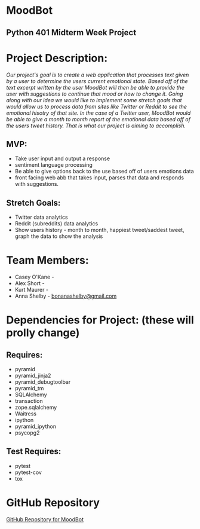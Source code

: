 # MoodBot
## Python 401 Midterm Week Project

# Project Description:
*Our project's goal is to create a web application that processes text given by a user to determine the users current emotional state. Based off of the text excerpt written by the user MoodBot will then be able to provide the user with suggestions to continue that mood or how to change it. Going along with our idea we would like to implement some stretch goals that would allow us to process data from sites like Twitter or Reddit to see the emotional hisotry of that site. In the case of a Twitter user, MoodBot would be able to give a month to month report of the emotional data based off of the users tweet history. That is what our project is aiming to accomplish.*
## MVP:
* Take user input and output a response
* sentiment language processing 
* Be able to give options back to the use based off of users emotions data 
* front facing web abb that takes input, parses that data and responds with suggestions. 
## Stretch Goals:
* Twitter data analytics
* Reddit (subreddits) data analytics
* Show users history - month to month, happiest tweet/saddest tweet, graph the data to show the analysis 

# Team Members:
 * Casey O'Kane - 
 * Alex Short - 
 * Kurt Maurer - 
 * Anna Shelby - bonanashelby@gmail.com

# Dependencies for Project: (these will prolly change)
## Requires:
* pyramid
* pyramid_jinja2
* pyramid_debugtoolbar
* pyramid_tm
* SQLAlchemy
* transaction
* zope.sqlalchemy
* Waitress
* ipython
* pyramid_ipython
* psycopg2

## Test Requires:
* pytest
* pytest-cov
* tox


# GitHub Repository 
[GitHub Repository for MoodBot](https://github.com/Bonanashelby/MoodBot)

